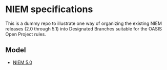 # NIEM specifications

This is a dummy repo to illustrate one way of organizing the existing NIEM releases (2.0 through 5.1) into Designated Branches suitable for the OASIS Open Project rules.

## Model

* [NIEM 5.0](releases/model-5.0)